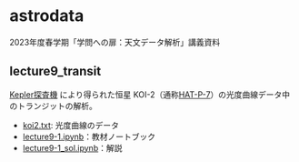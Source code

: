 # astrodata

2023年度春学期「学問への扉：天文データ解析」講義資料

## lecture9_transit
[Kepler探査機](https://ja.wikipedia.org/wiki/ケプラー_(探査機)) により得られた恒星 KOI-2（通称[HAT-P-7](https://exoplanetarchive.ipac.caltech.edu/overview/HAT-P-7)）の光度曲線データ中のトランジットの解析。
- [koi2.txt](https://github.com/kemasuda/astrodata/blob/main/lecture9_transit/koi2.txt): 光度曲線のデータ
- [lecture9-1.ipynb](https://github.com/kemasuda/astrodata/blob/main/lecture9_transit/lecture9-1.ipynb)：教材ノートブック
- [lecture9-1_sol.ipynb](https://github.com/kemasuda/astrodata/blob/main/lecture9_transit/lecture9-1_sol.ipynb)：解説
